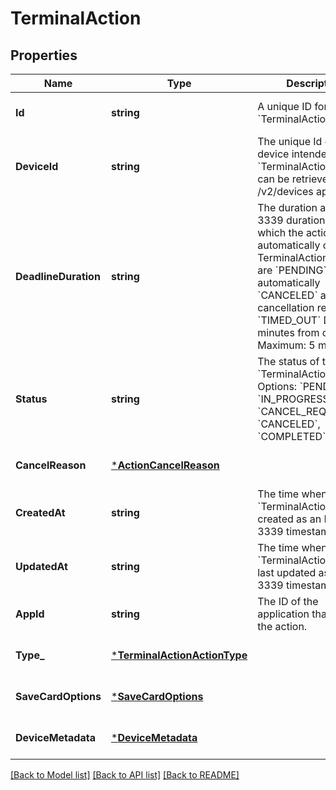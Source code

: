 # TerminalAction

## Properties
Name | Type | Description | Notes
------------ | ------------- | ------------- | -------------
**Id** | **string** | A unique ID for this &#x60;TerminalAction&#x60;. | [optional] [default to null]
**DeviceId** | **string** | The unique Id of the device intended for this &#x60;TerminalAction&#x60;. The Id can be retrieved from /v2/devices api. | [optional] [default to null]
**DeadlineDuration** | **string** | The duration as an RFC 3339 duration, after which the action will be automatically canceled. TerminalActions that are &#x60;PENDING&#x60; will be automatically &#x60;CANCELED&#x60; and have a cancellation reason of &#x60;TIMED_OUT&#x60;  Default: 5 minutes from creation  Maximum: 5 minutes | [optional] [default to null]
**Status** | **string** | The status of the &#x60;TerminalAction&#x60;. Options: &#x60;PENDING&#x60;, &#x60;IN_PROGRESS&#x60;, &#x60;CANCEL_REQUESTED&#x60;, &#x60;CANCELED&#x60;, &#x60;COMPLETED&#x60; | [optional] [default to null]
**CancelReason** | [***ActionCancelReason**](ActionCancelReason.md) |  | [optional] [default to null]
**CreatedAt** | **string** | The time when the &#x60;TerminalAction&#x60; was created as an RFC 3339 timestamp. | [optional] [default to null]
**UpdatedAt** | **string** | The time when the &#x60;TerminalAction&#x60; was last updated as an RFC 3339 timestamp. | [optional] [default to null]
**AppId** | **string** | The ID of the application that created the action. | [optional] [default to null]
**Type_** | [***TerminalActionActionType**](TerminalActionActionType.md) |  | [optional] [default to null]
**SaveCardOptions** | [***SaveCardOptions**](SaveCardOptions.md) |  | [optional] [default to null]
**DeviceMetadata** | [***DeviceMetadata**](DeviceMetadata.md) |  | [optional] [default to null]

[[Back to Model list]](../README.md#documentation-for-models) [[Back to API list]](../README.md#documentation-for-api-endpoints) [[Back to README]](../README.md)

